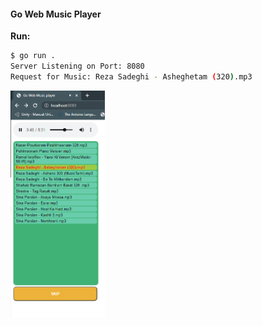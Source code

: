 #### Go Web Music Player


**Run:**
```sh
$ go run .
Server Listening on Port: 8080
Request for Music: Reza Sadeghi - Asheghetam (320).mp3
```

<p float="center">
<img src="./tmp/player.png" width="30%" height="30%" alt="web player">
</p>
